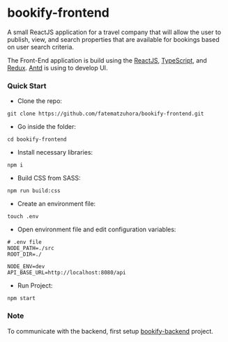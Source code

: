 # bookify-frontend
A small ReactJS application for a travel company that will allow the user to publish, view, and search properties that are available for bookings based on user search criteria.

The Front-End application is build using the [ReactJS](https://reactjs.org/), [TypeScript](https://www.typescriptlang.org/), and [Redux](https://redux.js.org/). [Antd](https://ant.design/) is using to develop UI.

### Quick Start
* Clone the repo:
```
git clone https://github.com/fatematzuhora/bookify-frontend.git
```
* Go inside the folder:
```
cd bookify-frontend
```
* Install necessary libraries:
```
npm i
```
* Build CSS from SASS:
```
npm run build:css
```
* Create an environment file:
```
touch .env
```
* Open environment file and edit configuration variables:
```
# .env file
NODE_PATH=./src
ROOT_DIR=./

NODE_ENV=dev
API_BASE_URL=http://localhost:8080/api
```
* Run Project:
```
npm start
```

### Note
To communicate with the backend, first setup [bookify-backend](https://github.com/fatematzuhora/bookify-backend) project.
